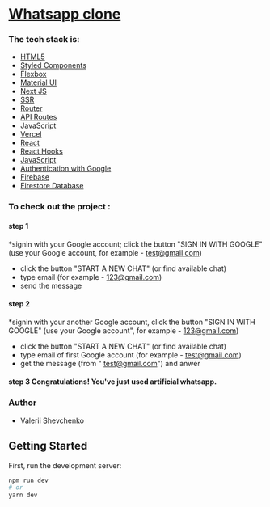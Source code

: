 # [Whatsapp clone](https://whatsapp-nine-steel.vercel.app/)

### The tech stack is:

- [HTML5](https://en.wikipedia.org/wiki/HTML5)
- [Styled Components](https://styled-components.com/)
- [Flexbox](https://en.wikipedia.org/wiki/CSS_Flexible_Box_Layout)
- [Material UI](https://mui.com)
- [Next JS](https://nextjs.org/)
- [SSR](https://nextjs.org/)
- [Router](https://nextjs.org/docs/api-reference/next/router)
- [API Routes](https://nextjs.org/docs/api-routes/introduction)
- [JavaScript](https://developer.mozilla.org/en-US/docs/Web/JavaScript)
- [Vercel](https://en.wikipedia.org/wiki/Vercel)
- [React](https://reactjs.org/)
- [React Hooks](https://reactjs.org/docs/hooks-faq.html#gatsby-focus-wrapper)
- [JavaScript](https://developer.mozilla.org/en-US/docs/Web/JavaScript)
- [Authentication with Google](https://en.wikipedia.org/wiki/Authentication)
- [Firebase](https://www.google.com/search?q=firebase&oq=firebase+&aqs=chrome..69i57j35i39j0i67j0i512j69i60l4.5860j0j7&sourceid=chrome&ie=UTF-8)
- [Firestore Database](https://www.google.com/search?q=firebase&oq=firebase+&aqs=chrome..69i57j35i39j0i67j0i512j69i60l4.5860j0j7&sourceid=chrome&ie=UTF-8)




### To check out the project : 

#### step 1
*signin with your Google account; click the button "SIGN IN WITH GOOGLE" (use your Google account, for example - test@gmail.com)
* click the button "START A NEW CHAT" (or find available chat)
* type email (for example - 123@gmail.com)
* send the message

#### step 2
*signin with your another Google account,  click the button "SIGN IN WITH GOOGLE" (use your Google account", for example -  123@gmail.com)
* click the button "START A NEW CHAT" (or find available chat)
* type email of first Google account (for example - test@gmail.com)
* get the message (from " test@gmail.com") and anwer

#### step 3 Congratulations! You've just used artificial whatsapp.









### Author
- Valerii Shevchenko

## Getting Started

First, run the development server:

```bash
npm run dev
# or
yarn dev
```


